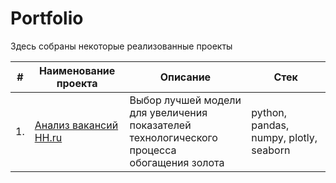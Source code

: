 # Portfolio

Здесь собраны некоторые реализованные проекты

| #    | Наименование проекта                | Описание                                                     | Стек                                                         |
| ---- | ------------------------------------------------------------ | ------------------------------------------------------------ | ------------------------------------------------------------ |
| 1.   | [Анализ вакансий HH.ru](https://github.com/aq2003/Portfolio/tree/main/Gold%20Recovery) | Выбор лучшей модели для увеличения <br/>показателей технологического процесса <br/>обогащения золота | python, pandas, numpy, plotly, seaborn |
